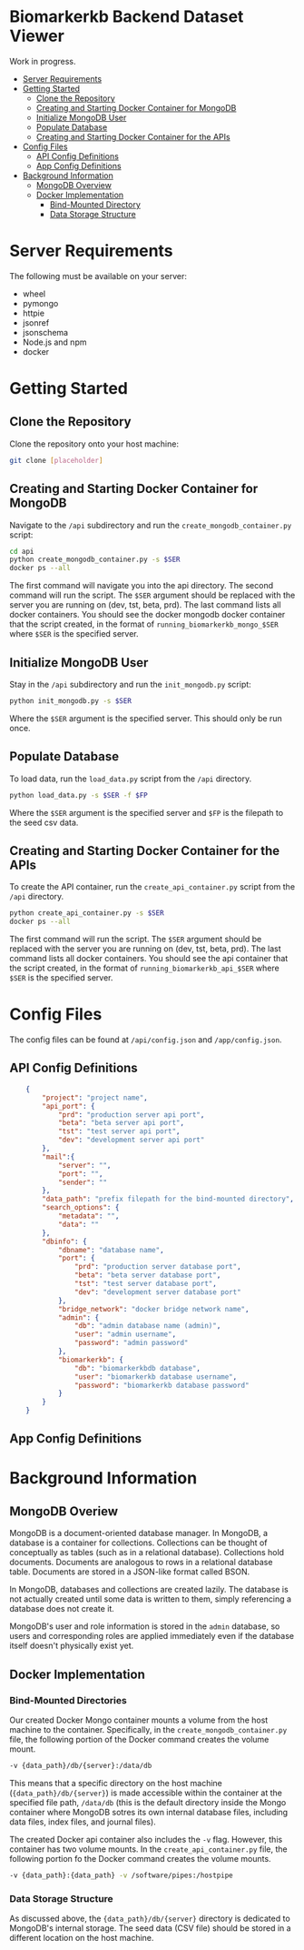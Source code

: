 # Biomarkerkb Backend Dataset Viewer

Work in progress. 

- [Server Requirements](#server-requirements)
- [Getting Started](#getting-started)
    - [Clone the Repository](#clone-the-repository)
    - [Creating and Starting Docker Container for MongoDB](#creating-and-starting-docker-container-for-mongodb)
    - [Initialize MongoDB User](#initialize-mongodb-user)
    - [Populate Database](#populate-database)
    - [Creating and Starting Docker Container for the APIs](#creating-and-starting-docker-container-for-the-apis)
- [Config Files](#config-files)
    - [API Config Definitions](#api-config-definitions)
    - [App Config Definitions](#app-config-definitions)
- [Background Information](#background-information)
    - [MongoDB Overview](#mongodb-overiew)
    - [Docker Implementation](#docker-implementation)
        - [Bind-Mounted Directory](#bind-mounted-directory)
        - [Data Storage Structure](#data-storage-structure)


# Server Requirements 

The following must be available on your server: 
- wheel 
- pymongo 
- httpie 
- jsonref
- jsonschema
- Node.js and npm 
- docker 

# Getting Started 

## Clone the Repository

Clone the repository onto your host machine:

```bash
git clone [placeholder]
```

## Creating and Starting Docker Container for MongoDB 

Navigate to the `/api` subdirectory and run the `create_mongodb_container.py` script: 

```bash 
cd api 
python create_mongodb_container.py -s $SER 
docker ps --all 
```

The first command will navigate you into the api directory. The second command will run the script. The `$SER` argument should be replaced with the server you are running on (dev, tst, beta, prd). The last command lists all docker containers. You should see the docker mongodb docker container that the script created, in the format of `running_biomarkerkb_mongo_$SER` where `$SER` is the specified server. 

## Initialize MongoDB User 

Stay in the `/api` subdirectory and run the `init_mongodb.py` script: 

```bash
python init_mongodb.py -s $SER
```

Where the `$SER` argument is the specified server. This should only be run once. 

## Populate Database 

To load data, run the `load_data.py` script from the `/api` directory. 

```bash 
python load_data.py -s $SER -f $FP 
```

Where the `$SER` argument is the specified server and `$FP` is the filepath to the seed csv data. 

## Creating and Starting Docker Container for the APIs 

To create the API container, run the `create_api_container.py` script from the `/api` directory. 

```bash 
python create_api_container.py -s $SER
docker ps --all
```

The first command will run the script. The `$SER` argument should be replaced with the server you are running on (dev, tst, beta, prd). The last command lists all docker containers. You should see the api container that the script created, in the format of `running_biomarkerkb_api_$SER` where `$SER` is the specified server. 

# Config Files

The config files can be found at `/api/config.json` and `/app/config.json`. 

## API Config Definitions

```json
    {
        "project": "project name",
        "api_port": {
            "prd": "production server api port",
            "beta": "beta server api port",
            "tst": "test server api port",
            "dev": "development server api port"
        },
        "mail":{
            "server": "", 
            "port": "",
            "sender": ""
        },
        "data_path": "prefix filepath for the bind-mounted directory",
        "search_options": {
            "metadata": "",
            "data": ""
        },
        "dbinfo": {
            "dbname": "database name",
            "port": { 
                "prd": "production server database port",
                "beta": "beta server database port",
                "tst": "test server database port",
                "dev": "development server database port"
            },
            "bridge_network": "docker bridge network name",
            "admin": {
                "db": "admin database name (admin)",
                "user": "admin username",
                "password": "admin password"
            },
            "biomarkerkb": {
                "db": "biomarkerkbdb database",
                "user": "biomarkerkb database username",
                "password": "biomarkerkb database password"
            }
        }
    }
```

## App Config Definitions

# Background Information 

## MongoDB Overiew

MongoDB is a document-oriented database manager. In MongoDB, a database is a container for collections. Collections can be thought of conceptually as tables (such as in a relational database). Collections hold documents. Documents are analogous to rows in a relational database table. Documents are stored in a JSON-like format called BSON.  

In MongoDB, databases and collections are created lazily. The database is not actually created until some data is written to them, simply referencing a database does not create it.  

MongoDB's user and role information is stored in the `admin` database, so users and corresponding roles are applied immediately even if the database itself doesn't physically exist yet. 

## Docker Implementation

### Bind-Mounted Directories  

Our created Docker Mongo container mounts a volume from the host machine to the container. Specifically, in the `create_mongodb_container.py` file, the following portion of the Docker command creates the volume mount.  
```bash 
-v {data_path}/db/{server}:/data/db
``` 
This means that a specific directory on the host machine (`{data_path}/db/{server}`) is made accessible within the container at the specified file path, `/data/db` (this is the default directory inside the Mongo container where MongoDB sotres its own internal database files, including data files, index files, and journal files).  

The created Docker api container also includes the `-v` flag. However, this container has two volume mounts. In the `create_api_container.py` file, the following portion fo the Docker command creates the volume mounts. 
```bash
-v {data_path}:{data_path} -v /software/pipes:/hostpipe 
```

### Data Storage Structure 

As discussed above, the `{data_path}/db/{server}` directory is dedicated to MongoDB's internal storage. The seed data (CSV file) should be stored in a different location on the host machine. 